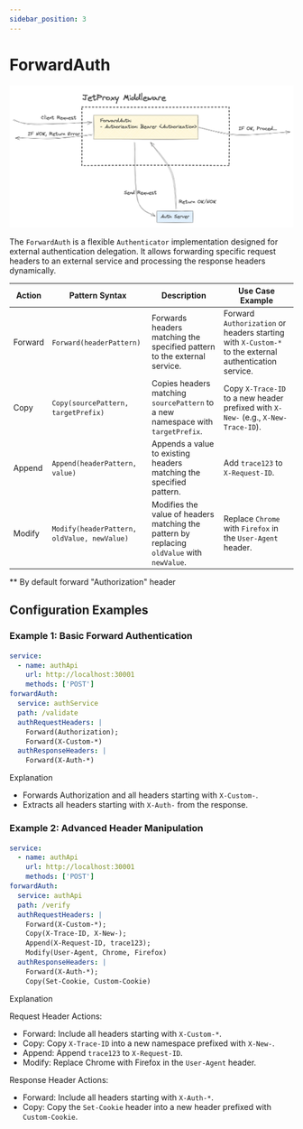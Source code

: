 ```yaml
---
sidebar_position: 3
---
```


# ForwardAuth

![alt text](forward-auth-middleware.png)

The `ForwardAuth` is a flexible `Authenticator` implementation designed for external authentication delegation. It allows forwarding specific request headers to an external service and processing the response headers dynamically.

| Action  | Pattern Syntax                        | Description                                                                 | Use Case Example                                                                 |
|---------|---------------------------------------|-----------------------------------------------------------------------------|---------------------------------------------------------------------------------|
| Forward | `Forward(headerPattern)`             | Forwards headers matching the specified pattern to the external service.    | Forward `Authorization` or headers starting with `X-Custom-*` to the external authentication service. |
| Copy    | `Copy(sourcePattern, targetPrefix)`  | Copies headers matching `sourcePattern` to a new namespace with `targetPrefix`. | Copy `X-Trace-ID` to a new header prefixed with `X-New-` (e.g., `X-New-Trace-ID`). |
| Append  | `Append(headerPattern, value)`       | Appends a value to existing headers matching the specified pattern.         | Add `trace123` to `X-Request-ID`.                                              |
| Modify  | `Modify(headerPattern, oldValue, newValue)` | Modifies the value of headers matching the pattern by replacing `oldValue` with `newValue`. | Replace `Chrome` with `Firefox` in the `User-Agent` header.                   |

 ** By default forward "Authorization" header

## Configuration Examples

### Example 1: Basic Forward Authentication

```yaml
service:
  - name: authApi
    url: http://localhost:30001
    methods: ['POST']
forwardAuth:
  service: authService
  path: /validate
  authRequestHeaders: |
    Forward(Authorization); 
    Forward(X-Custom-*)
  authResponseHeaders: |
    Forward(X-Auth-*)
```
Explanation
* Forwards Authorization and all headers starting with `X-Custom-`.
* Extracts all headers starting with `X-Auth-` from the response.

### Example 2: Advanced Header Manipulation

```yaml
service:
  - name: authApi
    url: http://localhost:30001
    methods: ['POST']
forwardAuth:
  service: authApi
  path: /verify
  authRequestHeaders: |
    Forward(X-Custom-*); 
    Copy(X-Trace-ID, X-New-); 
    Append(X-Request-ID, trace123); 
    Modify(User-Agent, Chrome, Firefox)
  authResponseHeaders: |
    Forward(X-Auth-*); 
    Copy(Set-Cookie, Custom-Cookie)

```

Explanation

Request Header Actions:
* Forward: Include all headers starting with `X-Custom-*`.
* Copy: Copy `X-Trace-ID` into a new namespace prefixed with `X-New-`.
* Append: Append `trace123` to `X-Request-ID`.
* Modify: Replace Chrome with Firefox in the `User-Agent` header.

Response Header Actions:
* Forward: Include all headers starting with `X-Auth-*`.
* Copy: Copy the `Set-Cookie` header into a new header prefixed with `Custom-Cookie`.